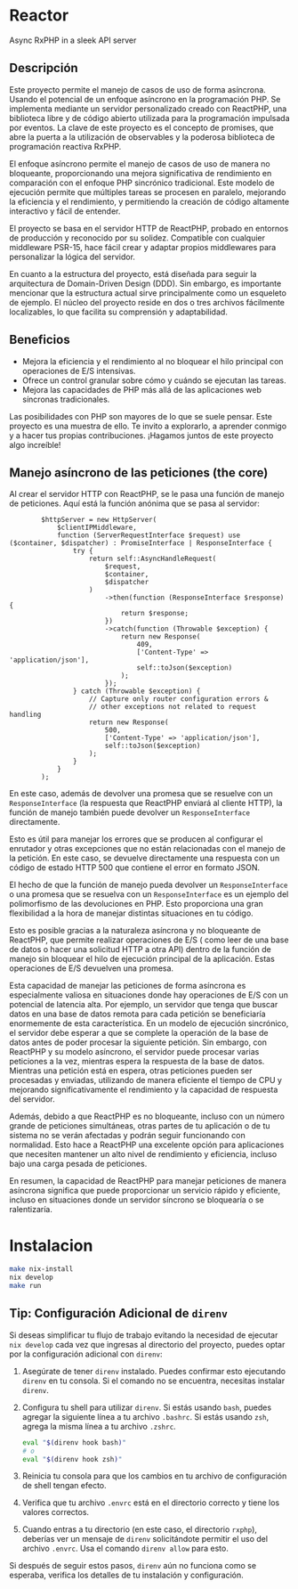 # Reactor  
Async RxPHP in a sleek API server

## Descripción

Este proyecto permite el manejo de casos de uso de forma asíncrona. Usando el potencial de un enfoque asíncrono en la programación PHP. Se implementa mediante un servidor personalizado creado con ReactPHP, una biblioteca libre y de código abierto utilizada para la programación impulsada por eventos. La clave de este proyecto es el concepto de promises, que abre la puerta a la utilización de observables y la poderosa biblioteca de programación reactiva RxPHP.

El enfoque asíncrono permite el manejo de casos de uso de manera no bloqueante, proporcionando una mejora significativa de rendimiento en comparación con el enfoque PHP sincrónico tradicional. Este modelo de ejecución permite que múltiples tareas se procesen en paralelo, mejorando la eficiencia y el rendimiento, y permitiendo la creación de código altamente interactivo y fácil de entender.

El proyecto se basa en el servidor HTTP de ReactPHP, probado en entornos de producción y reconocido por su solidez. Compatible con cualquier middleware PSR-15, hace fácil crear y adaptar propios middlewares para personalizar la lógica del servidor.

En cuanto a la estructura del proyecto, está diseñada para seguir la arquitectura de Domain-Driven Design (DDD). Sin embargo, es importante mencionar que la estructura actual sirve principalmente como un esqueleto de ejemplo. El núcleo del proyecto reside en dos o tres archivos fácilmente localizables, lo que facilita su comprensión y adaptabilidad.
## Beneficios

- Mejora la eficiencia y el rendimiento al no bloquear el hilo principal con operaciones de E/S intensivas.
- Ofrece un control granular sobre cómo y cuándo se ejecutan las tareas.
- Mejora las capacidades de PHP más allá de las aplicaciones web síncronas tradicionales.

Las posibilidades con PHP son mayores de lo que se suele pensar. Este proyecto es una muestra de ello. Te invito a explorarlo, a aprender conmigo y a hacer tus propias contribuciones. ¡Hagamos juntos de este proyecto algo increíble!

## Manejo asíncrono de las peticiones (the core)

Al crear el servidor HTTP con ReactPHP, se le pasa una función de manejo de peticiones. Aquí está la función anónima que
se pasa al servidor:

```injectablephp
        $httpServer = new HttpServer(
            $clientIPMiddleware,
            function (ServerRequestInterface $request) use ($container, $dispatcher) : PromiseInterface | ResponseInterface {
                try {
                    return self::AsyncHandleRequest(
                        $request,
                        $container,
                        $dispatcher
                    )
                        ->then(function (ResponseInterface $response) {
                            return $response;
                        })
                        ->catch(function (Throwable $exception) {
                            return new Response(
                                409,
                                ['Content-Type' => 'application/json'],
                                self::toJson($exception)
                            );
                        });
                } catch (Throwable $exception) {
                    // Capture only router configuration errors &
                    // other exceptions not related to request handling
                    return new Response(
                        500,
                        ['Content-Type' => 'application/json'],
                        self::toJson($exception)
                    );
                }
            }
        );
```

En este caso, además de devolver una promesa que se resuelve con un `ResponseInterface` (la respuesta que ReactPHP
enviará al cliente HTTP), la función de manejo también puede devolver un `ResponseInterface` directamente.

Esto es útil para manejar los errores que se producen al configurar el enrutador y otras excepciones que no están
relacionadas con el manejo de la petición. En este caso, se devuelve directamente una respuesta con un código de estado
HTTP 500 que contiene el error en formato JSON.

El hecho de que la función de manejo pueda devolver un `ResponseInterface` o una promesa que se resuelva con
un `ResponseInterface` es un ejemplo del polimorfismo de las devoluciones en PHP. Esto proporciona una gran flexibilidad
a la hora de manejar distintas situaciones en tu código.

Esto es posible gracias a la naturaleza asíncrona y no bloqueante de ReactPHP, que permite realizar operaciones de E/S (
como leer de una base de datos o hacer una solicitud HTTP a otra API) dentro de la función de manejo sin bloquear el
hilo de ejecución principal de la aplicación. Estas operaciones de E/S devuelven una promesa.

Esta capacidad de manejar las peticiones de forma asíncrona es especialmente valiosa en situaciones donde hay
operaciones de E/S con un potencial de latencia alta. Por ejemplo, un servidor que tenga que buscar datos en una base de
datos remota para cada petición se beneficiaría enormemente de esta característica. En un modelo de ejecución
sincrónico, el servidor debe esperar a que se complete la operación de la base de datos antes de poder procesar la
siguiente petición. Sin embargo, con ReactPHP y su modelo asíncrono, el servidor puede procesar varias peticiones a la
vez, mientras espera la respuesta de la base de datos. Mientras una petición está en espera, otras peticiones pueden ser
procesadas y enviadas, utilizando de manera eficiente el tiempo de CPU y mejorando significativamente el rendimiento y
la capacidad de respuesta del servidor.

Además, debido a que ReactPHP es no bloqueante, incluso con un número grande de peticiones simultáneas, otras partes de
tu aplicación o de tu sistema no se verán afectadas y podrán seguir funcionando con normalidad. Esto hace a ReactPHP una
excelente opción para aplicaciones que necesiten mantener un alto nivel de rendimiento y eficiencia, incluso bajo una
carga pesada de peticiones.

En resumen, la capacidad de ReactPHP para manejar peticiones de manera asíncrona significa que puede proporcionar un
servicio rápido y eficiente, incluso en situaciones donde un servidor síncrono se bloquearía o se ralentizaría.

# Instalacion

```bash
make nix-install 
nix develop 
make run
```
## Tip: Configuración Adicional de `direnv`
Si deseas simplificar tu flujo de trabajo evitando la necesidad de ejecutar `nix develop` cada vez que ingresas al directorio del proyecto, puedes optar por la configuración adicional con `direnv`:

1. Asegúrate de tener `direnv` instalado. Puedes confirmar esto ejecutando `direnv` en tu consola. Si el comando no se encuentra, necesitas instalar `direnv`.

2. Configura tu shell para utilizar `direnv`. Si estás usando `bash`, puedes agregar la siguiente línea a tu archivo `.bashrc`. Si estás usando `zsh`, agrega la misma línea a tu archivo `.zshrc`.

    ```bash
    eval "$(direnv hook bash)"
    # o
    eval "$(direnv hook zsh)"
    ```

3. Reinicia tu consola para que los cambios en tu archivo de configuración de shell tengan efecto.

4. Verifica que tu archivo `.envrc` está en el directorio correcto y tiene los valores correctos.

5. Cuando entras a tu directorio (en este caso, el directorio `rxphp`), deberías ver un mensaje de `direnv` solicitándote permitir el uso del archivo `.envrc`. Usa el comando `direnv allow` para esto.

Si después de seguir estos pasos, `direnv` aún no funciona como se esperaba, verifica los detalles de tu instalación y configuración.

